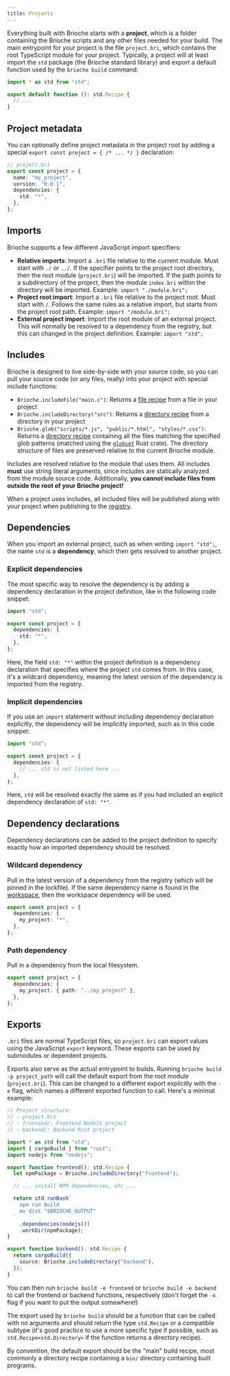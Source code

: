 ```yaml
---
title: Projects
---
```


Everything built with Brioche starts with a **project**, which is a folder containing the Brioche scripts and any other files needed for your build. The main entrypoint for your project is the file `project.bri`, which contains the root TypeScript module for your project. Typically, a project will at least import the `std` package (the Brioche standard library) and export a default function used by the `brioche build` command:

```ts
import * as std from "std";

export default function (): std.Recipe {
  // ...
}
```

## Project metadata

You can optionally define project metadata in the project root by adding a special `export const project = { /* ... */ }` declaration:

```ts
// project.bri
export const project = {
  name: "my_project",
  version: "0.0.1",
  dependencies: {
    std: "*",
  },
};
```

## Imports

Brioche supports a few different JavaScript import specifiers:

- **Relative imports**: Import a `.bri` file relative to the current module. Must start with `./` or `../`. If the specifier points to the project root directory, then the root module (`project.bri`) will be imported. If the path points to a subdirectory of the project, then the module `index.bri` within the directory will be imported. Example: `import "./module.bri";`
- **Project root import**: Import a `.bri` file relative to the project root. Must start with `/`. Follows the same rules as a relative import, but starts from the project root path. Example: `import "/module.bri";`
- **External project import**: Import the root module of an external project. This will normally be resolved to a dependency from the registry, but this can changed in the project definition. Example: `import "std";`

## Includes

Brioche is designed to live side-by-side with your source code, so you can pull your source code (or any files, really) into your project with special include functions:

- `Brioche.includeFile("main.c")`: Returns a [file recipe](/docs/core-concepts/recipes#stdfile) from a file in your project
- `Brioche.includeDirectory("src")`: Returns a [directory recipe](/docs/core-concepts/recipes#stddirectory) from a directory in your project
- `Brioche.glob("scripts/*.js", "public/*.html", "styles/*.css")`: Returns a [directory recipe](/docs/core-concepts/recipes#stddirectory) containing all the files matching the specified glob patterns (matched using the [`globset`](https://docs.rs/globset/0.4.14/globset/index.html) Rust crate). The directory structure of files are preserved relative to the current Brioche module.

Includes are resolved relative to the module that uses them. All includes **must** use string literal arguments, since includes are statically analyzed from the module source code. Additionally, **you cannot include files from outside the root of your Brioche project!**

When a project uses includes, all included files will be published along with your project when publishing to the [registry](/docs/core-concepts/registry).

## Dependencies

When you import an external project, such as when writing `import "std";`, the name `std` is a **dependency**, which then gets resolved to another project.

### Explicit dependencies

The most specific way to resolve the dependency is by adding a dependency declaration in the project definition, like in the following code snippet:

```ts
import "std";

export const project = {
  dependencies: {
    std: "*",
  },
};
```

Here, the field `std: "*"` within the project definition is a dependency declaration that specifies where the project `std` comes from. In this case, it's a wildcard dependency, meaning the latest version of the dependency is imported from the registry.

### Implicit dependencies

If you use an `import` statement without including dependency declaration explicitly, the dependency will be implicitly imported, such as in this code snippet:

```ts
import "std";

export const project = {
  dependencies: {
    // ... std is not listed here ...
  },
};
```

Here, `std` will be resolved exactly the same as if you had included an explicit dependency declaration of `std: "*"`.

## Dependency declarations

Dependency declarations can be added to the project definition to specify exactly how an imported dependency should be resolved.

### Wildcard dependency

Pull in the latest version of a dependency from the registry (which will be pinned in the lockfile). If the same dependency name is found in the [workspace](/docs/core-concepts/workspaces), then the workspace dependency will be used.

```ts
export const project = {
  dependencies: {
    my_project: "*",
  },
};
```

### Path dependency

Pull in a dependency from the local filesystem.

```ts
export const project = {
  dependencies: {
    my_project: { path: "../my_project" },
  },
};
```

## Exports

`.bri` files are normal TypeScript files, so `project.bri` can export values using the JavaScript `export` keyword. These exports can be used by submodules or dependent projects.

Exports also serve as the actual entrypoint to builds. Running `brioche build -p project_path` will call the default export from the root module (`project.bri`). This can be changed to a different export explicitly with the `-e` flag, which names a different exported function to call. Here's a minimal example:

```ts
// Project structure:
// - project.bri
// - frontend/: Frontend NodeJS project
// - backend/: Backend Rust project

import * as std from "std";
import { cargoBuild } from "rust";
import nodejs from "nodejs";

export function frontend(): std.Recipe {
  let npmPackage = Brioche.includeDirectory("frontend");

  // ... install NPM dependencies, etc ...

  return std.runBash`
    npm run build
    mv dist "$BRIOCHE_OUTPUT"
  `
    .dependencies(nodejs())
    .workDir(npmPackage);
}

export function backend(): std.Recipe {
  return cargoBuild({
    source: Brioche.includeDirectory("backend"),
  });
}
```

You can then run `brioche build -e frontend` or `brioche build -e backend` to call the frontend or backend functions, respectively (don't forget the `-o` flag if you want to put the output somewhere!)

The export used by `brioche build` should be a function that can be called with no arguments and should return the type `std.Recipe` or a compatible subtype (it's good practice to use a more specific type if possible, such as `std.Recipe<std.Directory>` if the function returns a directory recipe).

By convention, the default export should be the "main" build recipe, most commonly a directory recipe containing a `bin/` directory containing built programs.
